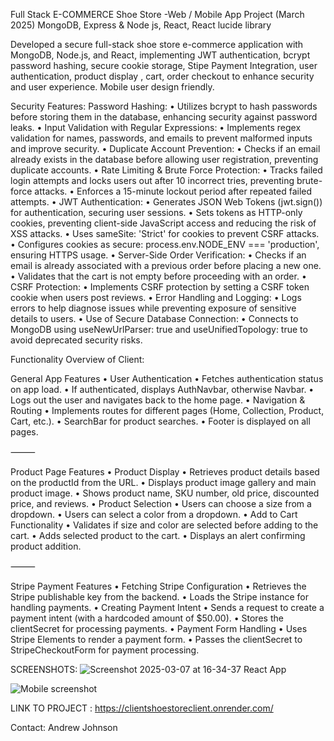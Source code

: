 Full Stack E-COMMERCE Shoe Store 
-Web / Mobile App Project (March 2025) MongoDB, Express & Node js, React, React lucide library 

Developed a secure full-stack shoe store e-commerce application with MongoDB, Node.js, and React, implementing JWT authentication, bcrypt password hashing, 
secure cookie storage, Stipe Payment Integration, user authentication, product display , cart, order checkout to enhance security and user experience. 
Mobile user design friendly.



Security Features:
	Password Hashing:
	•	Utilizes bcrypt to hash passwords before storing them in the database, enhancing security against password leaks.
	•	Input Validation with Regular Expressions:
	•	Implements regex validation for names, passwords, and emails to prevent malformed inputs and improve security.
	•	Duplicate Account Prevention:
	•	Checks if an email already exists in the database before allowing user registration, preventing duplicate accounts.
	•	Rate Limiting & Brute Force Protection:
	•	Tracks failed login attempts and locks users out after 10 incorrect tries, preventing brute-force attacks.
	•	Enforces a 15-minute lockout period after repeated failed attempts.
	•	JWT Authentication:
	•	Generates JSON Web Tokens (jwt.sign()) for authentication, securing user sessions.
	•	Sets tokens as HTTP-only cookies, preventing client-side JavaScript access and reducing the risk of XSS attacks.
	•	Uses sameSite: 'Strict' for cookies to prevent CSRF attacks.
	•	Configures cookies as secure: process.env.NODE_ENV === 'production', ensuring HTTPS usage.
	•	Server-Side Order Verification:
	•	Checks if an email is already associated with a previous order before placing a new one.
	•	Validates that the cart is not empty before proceeding with an order.
	•	CSRF Protection:
	•	Implements CSRF protection by setting a CSRF token cookie when users post reviews.
	•	Error Handling and Logging:
	•	Logs errors to help diagnose issues while preventing exposure of sensitive details to users.
	•	Use of Secure Database Connection:
	•	Connects to MongoDB using useNewUrlParser: true and useUnifiedTopology: true to avoid deprecated security risks.





Functionality Overview of Client:

General App Features
	•	User Authentication
	•	Fetches authentication status on app load.
	•	If authenticated, displays AuthNavbar, otherwise Navbar.
	•	Logs out the user and navigates back to the home page.
	•	Navigation & Routing
	•	Implements routes for different pages (Home, Collection, Product, Cart, etc.).
	•	SearchBar for product searches.
	•	Footer is displayed on all pages.

⸻

Product Page Features
	•	Product Display
	•	Retrieves product details based on the productId from the URL.
	•	Displays product image gallery and main product image.
	•	Shows product name, SKU number, old price, discounted price, and reviews.
	•	Product Selection
	•	Users can choose a size from a dropdown.
	•	Users can select a color from a dropdown.
	•	Add to Cart Functionality
	•	Validates if size and color are selected before adding to the cart.
	•	Adds selected product to the cart.
	•	Displays an alert confirming product addition.

⸻

Stripe Payment Features
	•	Fetching Stripe Configuration
	•	Retrieves the Stripe publishable key from the backend.
	•	Loads the Stripe instance for handling payments.
	•	Creating Payment Intent
	•	Sends a request to create a payment intent (with a hardcoded amount of $50.00).
	•	Stores the clientSecret for processing payments.
	•	Payment Form Handling
	•	Uses Stripe Elements to render a payment form.
	•	Passes the clientSecret to StripeCheckoutForm for payment processing.




 SCREENSHOTS:
 ![Screenshot 2025-03-07 at 16-34-37 React App](https://github.com/user-attachments/assets/4a652a69-05ee-4073-814e-9bb45fbc38f4)

![Mobile screenshot](https://github.com/user-attachments/assets/ba245960-b94a-4562-b248-73556365385d)




LINK TO PROJECT : 
https://clientshoestoreclient.onrender.com/




Contact:
Andrew Johnson
 
